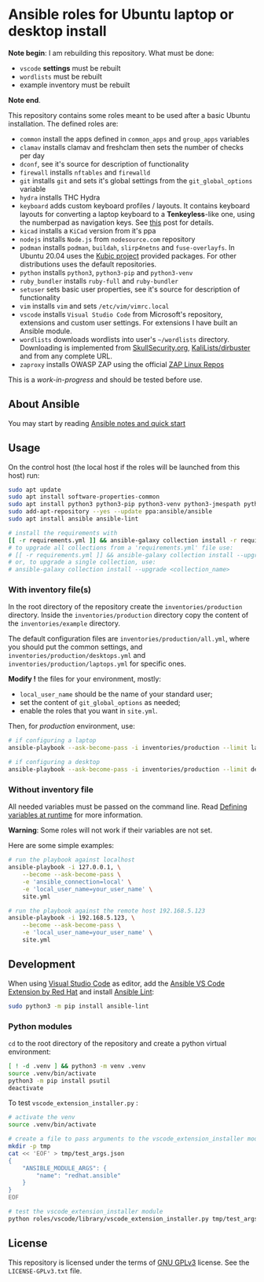 # Ansible roles for Ubuntu laptop or desktop install

**Note begin**: I am rebuilding this repository. What must be done:

- `vscode` **settings** must be rebuilt
- `wordlists` must be rebuilt
- example inventory  must be rebuilt

**Note end**.

This repository contains some roles meant to be used after a basic Ubuntu installation.
The defined roles are:

- `common` install the apps defined in `common_apps` and `group_apps` variables
- `clamav` installs clamav and freshclam then sets the number of checks per day
- `dconf`, see it's source for description of functionality
- `firewall` installs `nftables` and `firewalld`
- `git` installs `git` and sets it's global settings from the `git_global_options` variable
- `hydra` installs THC Hydra
- `keyboard` adds custom keyboard profiles / layouts. It contains keyboard layouts for converting a laptop keyboard to a **Tenkeyless**-like one, using the numberpad as navigation keys. See [this](https://calinradoni.github.io/pages/211101-laptoptenkeyless.html) post for details.
- `kicad` installs a `KiCad` version from it's ppa
- `nodejs` installs `Node.js` from `nodesource.com` repository
- `podman` installs `podman`, `buildah`, `slirp4netns` and `fuse-overlayfs`. In Ubuntu 20.04 uses the [Kubic project](https://build.opensuse.org/package/show/devel:kubic:libcontainers:stable/podman) provided packages. For other distributions uses the default repositories.
- `python` installs `python3`, `python3-pip` and `python3-venv`
- `ruby_bundler` installs `ruby-full` and `ruby-bundler`
- `setuser` sets basic user properties, see it's source for description of functionality
- `vim` installs `vim` and sets `/etc/vim/vimrc.local`
- `vscode` installs `Visual Studio Code` from Microsoft's repository, extensions and custom user settings. For extensions I have built an Ansible module.
- `wordlists` downloads wordlists into user's `~/wordlists` directory. Downloading is implemented from [SkullSecurity.org](https://wiki.skullsecurity.org/index.php/Passwords), [KaliLists/dirbuster](https://github.com/3ndG4me/KaliLists/tree/master/dirbuster) and from any complete URL.
- `zaproxy` installs OWASP ZAP using the official [ZAP Linux Repos](https://software.opensuse.org/download.html?project=home%3Acabelo&package=owasp-zap)

This is a *work-in-progress* and should be tested before use.

## About Ansible

You may start by reading [Ansible notes and quick start](https://calinradoni.github.io/pages/230129-ansible-notes-qs.html)

## Usage

On the control host (the local host if the roles will be launched from this host) run:

```sh
sudo apt update
sudo apt install software-properties-common
sudo apt install python3 python3-pip python3-venv python3-jmespath python3-psutil
sudo add-apt-repository --yes --update ppa:ansible/ansible
sudo apt install ansible ansible-lint

# install the requirements with
[[ -r requirements.yml ]] && ansible-galaxy collection install -r requirements.yml
# to upgrade all collections from a 'requirements.yml' file use:
# [[ -r requirements.yml ]] && ansible-galaxy collection install --upgrade -r requirements.yml
# or, to upgrade a single collection, use:
# ansible-galaxy collection install --upgrade <collection_name>
```

### With inventory file(s)

In the root directory of the repository create the `inventories/production` directory.
Inside the `inventories/production` directory copy the content of the `inventories/example` directory.

The default configuration files are `inventories/production/all.yml`, where you should put the common settings, and `inventories/production/desktops.yml` and `inventories/production/laptops.yml` for specific ones.

**Modify !** the files for your environment, mostly:

- `local_user_name` should be the name of your standard user;
- set the content of `git_global_options` as needed;
- enable the roles that you want in `site.yml`.

Then, for *production* environment, use:

```sh
# if configuring a laptop
ansible-playbook --ask-become-pass -i inventories/production --limit laptop_local site.yml

# if configuring a desktop
ansible-playbook --ask-become-pass -i inventories/production --limit desktop_local site.yml
```

### Without inventory file

All needed variables must be passed on the command line.
Read [Defining variables at runtime](https://docs.ansible.com/ansible/latest/playbook_guide/playbooks_variables.html#id37) for more information.

**Warning**: Some roles will not work if their variables are not set.

Here are some simple examples:

```sh
# run the playbook against localhost
ansible-playbook -i 127.0.0.1, \
    --become --ask-become-pass \
    -e 'ansible_connection=local' \
    -e 'local_user_name=your_user_name' \
    site.yml

# run the playbook against the remote host 192.168.5.123
ansible-playbook -i 192.168.5.123, \
    --become --ask-become-pass \
    -e 'local_user_name=your_user_name' \
    site.yml
```

## Development

When using [Visual Studio Code](https://code.visualstudio.com/) as editor, add the [Ansible VS Code Extension by Red Hat](https://marketplace.visualstudio.com/items?itemName=redhat.ansible) and install [Ansible Lint](https://ansible-lint.readthedocs.io/en/latest/):

```sh
sudo python3 -m pip install ansible-lint
```

### Python modules

`cd` to the root directory of the repository and create a python virtual environment:

```sh
[ ! -d .venv ] && python3 -m venv .venv
source .venv/bin/activate
python3 -m pip install psutil
deactivate
```

To test `vscode_extension_installer.py` :

```sh
# activate the venv
source .venv/bin/activate

# create a file to pass arguments to the vscode_extension_installer module
mkdir -p tmp
cat << 'EOF' > tmp/test_args.json
{
    "ANSIBLE_MODULE_ARGS": {
        "name": "redhat.ansible"
    }
}
EOF

# test the vscode_extension_installer module
python roles/vscode/library/vscode_extension_installer.py tmp/test_args.json
```

## License

This repository is licensed under the terms of [GNU GPLv3](http://www.gnu.org/licenses/gpl-3.0.html) license. See the `LICENSE-GPLv3.txt` file.
